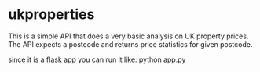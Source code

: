 # ukproperties
This is a simple API that does a very basic analysis on UK property prices.
The API expects a postcode and returns price statistics for given postcode.

since it is a flask app you can run it like: 
python app.py
